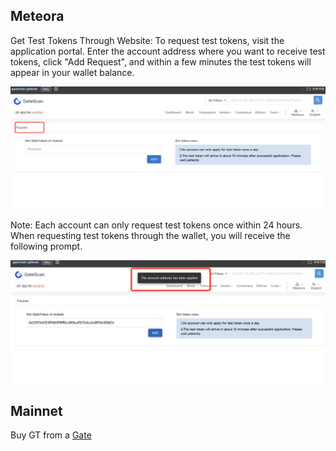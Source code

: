## Meteora 
Get Test Tokens Through Website:
To request test tokens, visit the application portal.
Enter the account address where you want to receive test tokens, click "Add Request", and within a few minutes the test tokens will appear in your wallet balance.

![GT token request](../../.gitbook/assets/images/gt_test_token.png)

Note: Each account can only request test tokens once within 24 hours. When requesting test tokens through the wallet, you will receive the following prompt.

![get GT](../../.gitbook/assets/images/get_gt.png)

## Mainnet

Buy GT from a [Gate](https://www.gate.io/zh/buy-sell-crypto)